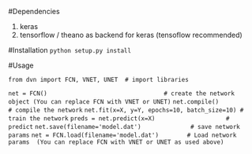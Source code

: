 #Dependencies
1. keras
2. tensorflow / theano as backend for keras (tensoflow recommended)


#Installation
`python setup.py install`

#Usage

`from dvn import FCN, VNET, UNET  # import libraries`

`net = FCN()                                 # create the network object (You can replace FCN with VNET or UNET)`
`net.compile()                               # compile the network`
`net.fit(x=X, y=Y, epochs=10, batch_size=10) # train the network`
`preds = net.predict(x=X)                    # predict`
`net.save(filename='model.dat')              # save network params`
`net = FCN.load(filename='model.dat')        # Load network params  (You can replace FCN with VNET or UNET as used above)`
